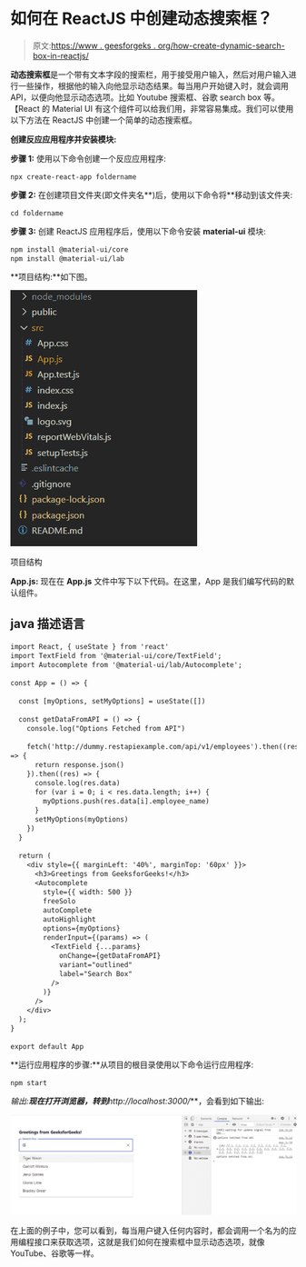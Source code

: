 # 如何在 ReactJS 中创建动态搜索框？

> 原文:[https://www . geesforgeks . org/how-create-dynamic-search-box-in-reactjs/](https://www.geeksforgeeks.org/how-to-create-dynamic-search-box-in-reactjs/)

**动态搜索框**是一个带有文本字段的搜索栏，用于接受用户输入，然后对用户输入进行一些操作，根据他的输入向他显示动态结果。每当用户开始键入时，就会调用 API，以便向他显示动态选项。比如 Youtube 搜索框、谷歌 search box 等。【React 的 Material UI 有这个组件可以给我们用，非常容易集成。我们可以使用以下方法在 ReactJS 中创建一个简单的动态搜索框。

**创建反应应用程序并安装模块:**

**步骤 1:** 使用以下命令创建一个反应应用程序:

```
npx create-react-app foldername
```

**步骤 2:** 在创建项目文件夹(即文件夹名**)后，使用以下命令将**移动到该文件夹:

```
cd foldername
```

**步骤 3:** 创建 ReactJS 应用程序后，使用以下命令安装 **material-ui** 模块:

```
npm install @material-ui/core
npm install @material-ui/lab
```

**项目结构:**如下图。

![](img/f04ae0d8b722a9fff0bd9bd138b29c23.png)

项目结构

**App.js:** 现在在 **App.js** 文件中写下以下代码。在这里，App 是我们编写代码的默认组件。

## java 描述语言

```
import React, { useState } from 'react'
import TextField from '@material-ui/core/TextField';
import Autocomplete from '@material-ui/lab/Autocomplete';

const App = () => {

  const [myOptions, setMyOptions] = useState([])

  const getDataFromAPI = () => {
    console.log("Options Fetched from API")

    fetch('http://dummy.restapiexample.com/api/v1/employees').then((response) => {
      return response.json()
    }).then((res) => {
      console.log(res.data)
      for (var i = 0; i < res.data.length; i++) {
        myOptions.push(res.data[i].employee_name)
      }
      setMyOptions(myOptions)
    })
  }

  return (
    <div style={{ marginLeft: '40%', marginTop: '60px' }}>
      <h3>Greetings from GeeksforGeeks!</h3>
      <Autocomplete
        style={{ width: 500 }}
        freeSolo
        autoComplete
        autoHighlight
        options={myOptions}
        renderInput={(params) => (
          <TextField {...params}
            onChange={getDataFromAPI}
            variant="outlined"
            label="Search Box"
          />
        )}
      />
    </div>
  );
}

export default App
```

**运行应用程序的步骤:**从项目的根目录使用以下命令运行应用程序:

```
npm start
```

**输出:**现在打开浏览器，转到***http://localhost:3000/***，会看到如下输出:

![](img/6103cf86b596f555b7e6c62b125b89ab.png)

在上面的例子中，您可以看到，每当用户键入任何内容时，都会调用一个名为的应用编程接口来获取选项，这就是我们如何在搜索框中显示动态选项，就像 YouTube、谷歌等一样。
